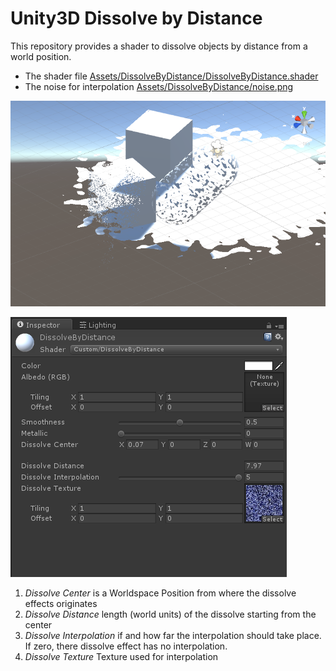 # Unity3D Dissolve by Distance

This repository provides a shader to dissolve objects by distance from a world position.  

 

* The shader file [Assets/DissolveByDistance/DissolveByDistance.shader](Assets/DissolveByDistance/DissolveByDistance.shader)
* The noise for interpolation [Assets/DissolveByDistance/noise.png](Assets/DissolveByDistance/noise.png)

![Demo](screenshot.png)

![Material Setup](material_setup.png)

1. _Dissolve Center_ is a Worldspace Position from where the dissolve effects originates
2. _Dissolve Distance_ length (world units) of the dissolve starting from the center 
3. _Dissolve Interpolation_ if and how far the interpolation should take place. If zero, there dissolve effect has no interpolation. 
3. _Dissolve Texture_ Texture used for interpolation